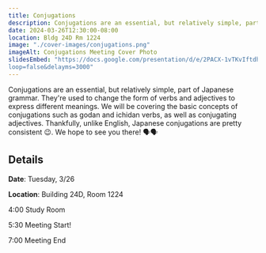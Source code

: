 ```yaml
---
title: Conjugations
description: Conjugations are an essential, but relatively simple, part of Japanese grammar. Come learn about the rules of conjugations and how they're applied.
date: 2024-03-26T12:30:00-08:00
location: Bldg 24D Rm 1224
image: "./cover-images/conjugations.png"
imageAlt: Conjugations Meeting Cover Photo
slidesEmbed: "https://docs.google.com/presentation/d/e/2PACX-1vTKvIftdhlebtnhMxeOmPlPN5Mcx_H_pep6IfA6A68ihtWVkM_zTvrbytqspPozU4GPPhIh9RTFd_kX/pub?start=false&
loop=false&delayms=3000"
---
```


Conjugations are an essential, but relatively simple, part of Japanese grammar. They're used to change the form of verbs and adjectives to express different meanings. We will be covering the basic concepts of conjugations such as godan and ichidan verbs, as well as conjugating adjectives. Thankfully, unlike English, Japanese conjugations are pretty consistent 😉. We hope to see you there! 🗣️🗣️

## Details

**Date**: Tuesday, 3/26

**Location**: Building 24D, Room 1224

4:00 Study Room

5:30 Meeting Start!

7:00 Meeting End

